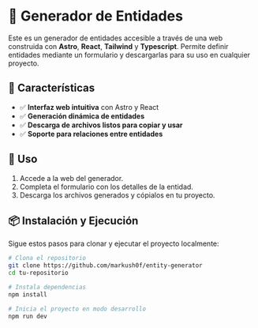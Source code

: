 # 🚀 Generador de Entidades  

Este es un generador de entidades accesible a través de una web construida con **Astro**, **React**, **Tailwind** y **Typescript**. Permite definir entidades mediante un formulario y descargarlas para su uso en cualquier proyecto.  

## 📌 Características  

- ✅ **Interfaz web intuitiva** con Astro y React  
- ✅ **Generación dinámica de entidades**  
- ✅ **Descarga de archivos listos para copiar y usar**  
- ✅ **Soporte para relaciones entre entidades**  

## 🚀 Uso  

1. Accede a la web del generador.  
2. Completa el formulario con los detalles de la entidad.  
3. Descarga los archivos generados y cópialos en tu proyecto.  

## 📦 Instalación y Ejecución  

Sigue estos pasos para clonar y ejecutar el proyecto localmente:  

```bash
# Clona el repositorio
git clone https://github.com/markush0f/entity-generator
cd tu-repositorio

# Instala dependencias
npm install

# Inicia el proyecto en modo desarrollo
npm run dev
